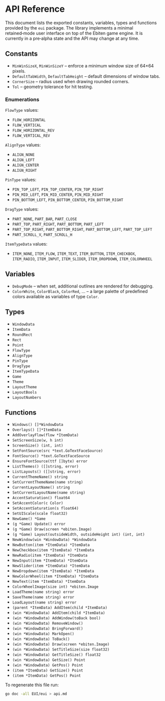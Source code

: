 # API Reference

This document lists the exported constants, variables, types and functions provided by the `eui` package.  The library implements a minimal retained‑mode user interface on top of the Ebiten game engine.  It is currently in a pre‑alpha state and the API may change at any time.

## Constants

- `MinWinSizeX`, `MinWinSizeY` – enforce a minimum window size of 64×64 pixels.
- `DefaultTabWidth`, `DefaultTabHeight` – default dimensions of window tabs.
- `CornerSize` – radius used when drawing rounded corners.
- `Tol` – geometry tolerance for hit testing.

### Enumerations

`FlowType` values:
- `FLOW_HORIZONTAL`
- `FLOW_VERTICAL`
- `FLOW_HORIZONTAL_REV`
- `FLOW_VERTICAL_REV`

`AlignType` values:
- `ALIGN_NONE`
- `ALIGN_LEFT`
- `ALIGN_CENTER`
- `ALIGN_RIGHT`

`PinType` values:
- `PIN_TOP_LEFT`, `PIN_TOP_CENTER`, `PIN_TOP_RIGHT`
- `PIN_MID_LEFT`, `PIN_MID_CENTER`, `PIN_MID_RIGHT`
- `PIN_BOTTOM_LEFT`, `PIN_BOTTOM_CENTER`, `PIN_BOTTOM_RIGHT`

`DragType` values:
- `PART_NONE`, `PART_BAR`, `PART_CLOSE`
- `PART_TOP`, `PART_RIGHT`, `PART_BOTTOM`, `PART_LEFT`
- `PART_TOP_RIGHT`, `PART_BOTTOM_RIGHT`, `PART_BOTTOM_LEFT`, `PART_TOP_LEFT`
- `PART_SCROLL_V`, `PART_SCROLL_H`

`ItemTypeData` values:
- `ITEM_NONE`, `ITEM_FLOW`, `ITEM_TEXT`, `ITEM_BUTTON`, `ITEM_CHECKBOX`,
  `ITEM_RADIO`, `ITEM_INPUT`, `ITEM_SLIDER`, `ITEM_DROPDOWN`, `ITEM_COLORWHEEL`

## Variables

- `DebugMode` – when set, additional outlines are rendered for debugging.
- `ColorWhite`, `ColorBlack`, `ColorRed`, ... – a large palette of predefined
  colors available as variables of type `Color`.

## Types

- `WindowData`
- `ItemData`
- `RoundRect`
- `Rect`
- `Point`
- `FlowType`
- `AlignType`
- `PinType`
- `DragType`
- `ItemTypeData`
- `Game`
- `Theme`
- `LayoutTheme`
- `LayoutBools`
- `LayoutNumbers`

## Functions

- `Windows() []*WindowData`
- `Overlays() []*ItemData`
- `AddOverlayFlow(flow *ItemData)`
- `SetScreenSize(w, h int)`
- `ScreenSize() (int, int)`
- `SetFontSource(src *text.GoTextFaceSource)`
- `FontSource() *text.GoTextFaceSource`
- `EnsureFontSource(ttf []byte) error`
- `ListThemes() ([]string, error)`
- `ListLayouts() ([]string, error)`
- `CurrentThemeName() string`
- `SetCurrentThemeName(name string)`
- `CurrentLayoutName() string`
- `SetCurrentLayoutName(name string)`
- `AccentSaturation() float64`
- `SetAccentColor(c Color)`
- `SetAccentSaturation(s float64)`
- `SetUIScale(scale float32)`
- `NewGame() *Game`
- `(g *Game) Update() error`
- `(g *Game) Draw(screen *ebiten.Image)`
- `(g *Game) Layout(outsideWidth, outsideHeight int) (int, int)`
- `NewWindow(win *WindowData) *WindowData`
- `NewButton(item *ItemData) *ItemData`
- `NewCheckbox(item *ItemData) *ItemData`
- `NewRadio(item *ItemData) *ItemData`
- `NewInput(item *ItemData) *ItemData`
- `NewSlider(item *ItemData) *ItemData`
- `NewDropdown(item *ItemData) *ItemData`
- `NewColorWheel(item *ItemData) *ItemData`
- `NewText(item *ItemData) *ItemData`
- `ColorWheelImage(size int) *ebiten.Image`
- `LoadTheme(name string) error`
- `SaveTheme(name string) error`
- `LoadLayout(name string) error`
- `(parent *ItemData) AddItem(child *ItemData)`
- `(win *WindowData) AddItem(child *ItemData)`
- `(win *WindowData) AddWindow(toBack bool)`
- `(win *WindowData) RemoveWindow()`
- `(win *WindowData) BringForward()`
- `(win *WindowData) MarkOpen()`
- `(win *WindowData) ToBack()`
- `(win *WindowData) Draw(screen *ebiten.Image)`
- `(win *WindowData) SetTitleSize(size float32)`
- `(win *WindowData) GetTitleSize() float32`
- `(win *WindowData) GetSize() Point`
- `(win *WindowData) GetPos() Point`
- `(item *ItemData) GetSize() Point`
- `(item *ItemData) GetPos() Point`

To regenerate this file run:

```sh
go doc -all EUI/eui > api.md
```
